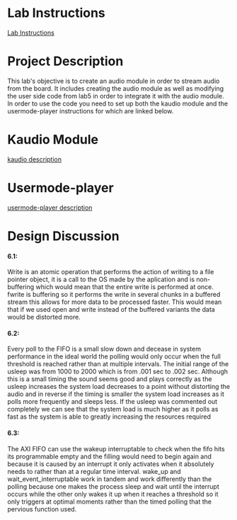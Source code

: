 # Lab Instructions

[Lab Instructions](LabInstructions.md)

# Project Description

This lab's objective is to create an audio module in order to stream audio from the board. It includes creating the audio module as well as modifying the user side code from lab5 in order to integrate it with the audio module. In order to use the code you need to set up both the kaudio module and the usermode-player instructions for which are linked below.

# Kaudio Module

[kaudio description](kaudio/README.md)

# Usermode-player

[usermode-player description](usermode-player/README.md)

# Design Discussion

#### 6.1:

Write is an atomic operation that performs the action of writing to a file pointer object, it is a call to the OS made by the aplication and is non-buffering which would mean that the entire write is performed at once. fwrite is buffering so it performs the write in several chunks in a buffered stream this allows for more data to be processed faster. This would mean that if we used open and write instead of the buffered variants the data would be distorted more.

#### 6.2:

Every poll to the FIFO is a small slow down and decease in system performance in the ideal world the polling would only occur when the full threshold is reached rather than at multiple intervals. The initial range of the usleep was from 1000 to 2000 which is from .001 sec to .002 sec. Although this is a small timing the sound seems good and plays correctly as the usleep increases the system load decreases to a point without distorting the audio and in reverse if the timing is smaller the system load increases as it polls more frequently and sleeps less. If the usleep was commented out completely we can see that the system load is much higher as it polls as fast as the system is able to greatly increasing the resources required

#### 6.3:

The AXI FIFO can use the wakeup interruptable to check when the fifo hits its programmable empty and the filling would need to begin again and because it is caused by an interrupt it only activates when it absolutely needs to rather than at a regular time interval. wake_up and wait_event_interruptable work in tandem and work differently than the polling because one makes the process sleep and wait until the interrupt occurs while the other only wakes it up when it reaches a threshold so it only triggers at optimal moments rather than the timed polling that the pervious function used.

